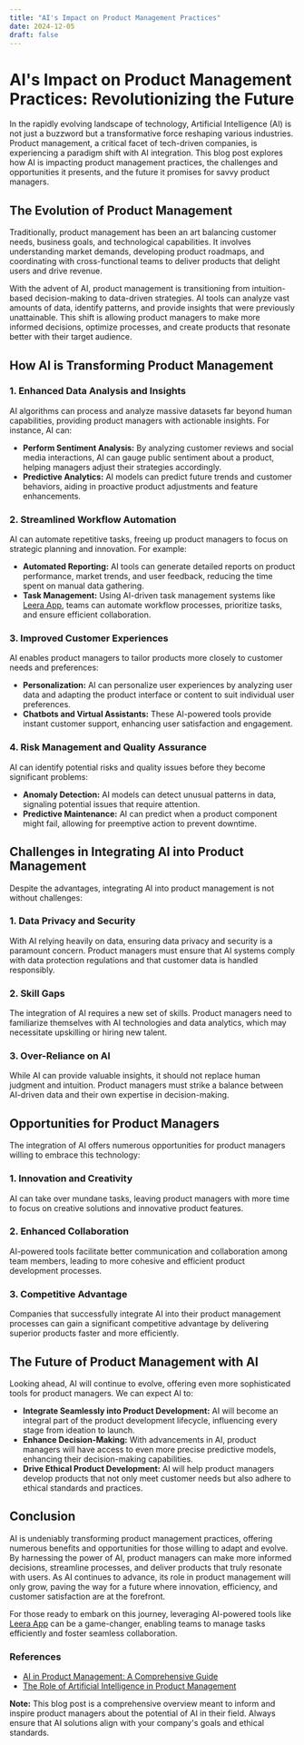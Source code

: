 ```yaml
---
title: "AI's Impact on Product Management Practices"
date: 2024-12-05
draft: false
---
```

# AI's Impact on Product Management Practices: Revolutionizing the Future

In the rapidly evolving landscape of technology, Artificial Intelligence (AI) is not just a buzzword but a transformative force reshaping various industries. Product management, a critical facet of tech-driven companies, is experiencing a paradigm shift with AI integration. This blog post explores how AI is impacting product management practices, the challenges and opportunities it presents, and the future it promises for savvy product managers.

## The Evolution of Product Management

Traditionally, product management has been an art balancing customer needs, business goals, and technological capabilities. It involves understanding market demands, developing product roadmaps, and coordinating with cross-functional teams to deliver products that delight users and drive revenue.

With the advent of AI, product management is transitioning from intuition-based decision-making to data-driven strategies. AI tools can analyze vast amounts of data, identify patterns, and provide insights that were previously unattainable. This shift is allowing product managers to make more informed decisions, optimize processes, and create products that resonate better with their target audience.

## How AI is Transforming Product Management

### 1. Enhanced Data Analysis and Insights

AI algorithms can process and analyze massive datasets far beyond human capabilities, providing product managers with actionable insights. For instance, AI can:

- **Perform Sentiment Analysis:** By analyzing customer reviews and social media interactions, AI can gauge public sentiment about a product, helping managers adjust their strategies accordingly.
- **Predictive Analytics:** AI models can predict future trends and customer behaviors, aiding in proactive product adjustments and feature enhancements.

### 2. Streamlined Workflow Automation

AI can automate repetitive tasks, freeing up product managers to focus on strategic planning and innovation. For example:

- **Automated Reporting:** AI tools can generate detailed reports on product performance, market trends, and user feedback, reducing the time spent on manual data gathering.
- **Task Management:** Using AI-driven task management systems like [Leera App](https://leera.app), teams can automate workflow processes, prioritize tasks, and ensure efficient collaboration.

### 3. Improved Customer Experiences

AI enables product managers to tailor products more closely to customer needs and preferences:

- **Personalization:** AI can personalize user experiences by analyzing user data and adapting the product interface or content to suit individual user preferences.
- **Chatbots and Virtual Assistants:** These AI-powered tools provide instant customer support, enhancing user satisfaction and engagement.

### 4. Risk Management and Quality Assurance

AI can identify potential risks and quality issues before they become significant problems:

- **Anomaly Detection:** AI models can detect unusual patterns in data, signaling potential issues that require attention.
- **Predictive Maintenance:** AI can predict when a product component might fail, allowing for preemptive action to prevent downtime.

## Challenges in Integrating AI into Product Management

Despite the advantages, integrating AI into product management is not without challenges:

### 1. Data Privacy and Security

With AI relying heavily on data, ensuring data privacy and security is a paramount concern. Product managers must ensure that AI systems comply with data protection regulations and that customer data is handled responsibly.

### 2. Skill Gaps

The integration of AI requires a new set of skills. Product managers need to familiarize themselves with AI technologies and data analytics, which may necessitate upskilling or hiring new talent.

### 3. Over-Reliance on AI

While AI can provide valuable insights, it should not replace human judgment and intuition. Product managers must strike a balance between AI-driven data and their own expertise in decision-making.

## Opportunities for Product Managers

The integration of AI offers numerous opportunities for product managers willing to embrace this technology:

### 1. Innovation and Creativity

AI can take over mundane tasks, leaving product managers with more time to focus on creative solutions and innovative product features.

### 2. Enhanced Collaboration

AI-powered tools facilitate better communication and collaboration among team members, leading to more cohesive and efficient product development processes.

### 3. Competitive Advantage

Companies that successfully integrate AI into their product management processes can gain a significant competitive advantage by delivering superior products faster and more efficiently.

## The Future of Product Management with AI

Looking ahead, AI will continue to evolve, offering even more sophisticated tools for product managers. We can expect AI to:

- **Integrate Seamlessly into Product Development:** AI will become an integral part of the product development lifecycle, influencing every stage from ideation to launch.
- **Enhance Decision-Making:** With advancements in AI, product managers will have access to even more precise predictive models, enhancing their decision-making capabilities.
- **Drive Ethical Product Development:** AI will help product managers develop products that not only meet customer needs but also adhere to ethical standards and practices.

## Conclusion

AI is undeniably transforming product management practices, offering numerous benefits and opportunities for those willing to adapt and evolve. By harnessing the power of AI, product managers can make more informed decisions, streamline processes, and deliver products that truly resonate with users. As AI continues to advance, its role in product management will only grow, paving the way for a future where innovation, efficiency, and customer satisfaction are at the forefront.

For those ready to embark on this journey, leveraging AI-powered tools like [Leera App](https://leera.app) can be a game-changer, enabling teams to manage tasks efficiently and foster seamless collaboration.

### References

- [AI in Product Management: A Comprehensive Guide](https://www.productplan.com/learn/ai-product-management/)
- [The Role of Artificial Intelligence in Product Management](https://www.forbes.com/sites/forbestechcouncil/2022/01/05/the-role-of-artificial-intelligence-in-product-management/?sh=5b35a3423f25)

**Note:** This blog post is a comprehensive overview meant to inform and inspire product managers about the potential of AI in their field. Always ensure that AI solutions align with your company's goals and ethical standards.